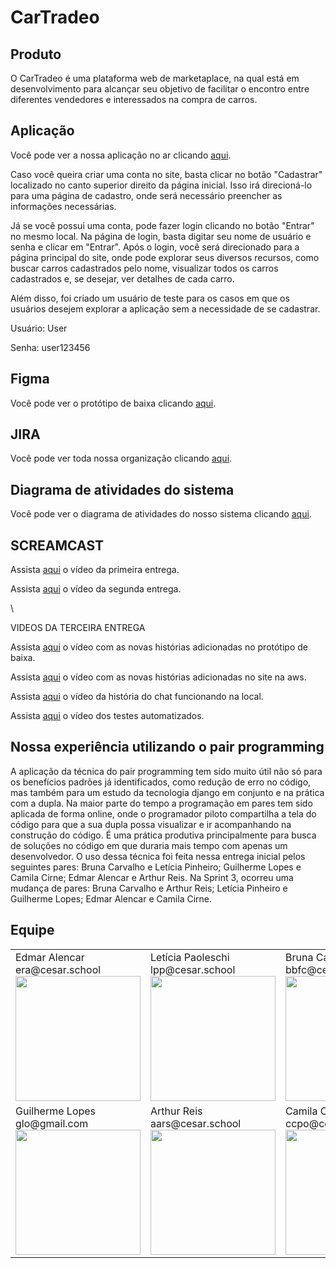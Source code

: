 # CarTradeo

## Produto
O CarTradeo é uma plataforma web de marketaplace, na qual está em desenvolvimento para alcançar seu objetivo de facilitar o encontro entre diferentes vendedores e interessados na compra de carros.

## Aplicação 
<p>Você pode ver a nossa aplicação no ar clicando <a href="http://fds-marketplace-env.eba-erh4z4av.eu-north-1.elasticbeanstalk.com/">aqui</a>.</p>

Caso você queira criar uma conta no site, basta clicar no botão "Cadastrar" localizado no canto superior direito da página inicial. Isso irá direcioná-lo para uma página de cadastro, onde será necessário preencher as informações necessárias.

Já se você possui uma conta, pode fazer login clicando no botão "Entrar" no mesmo local. Na página de login, basta digitar seu nome de usuário e senha e clicar em "Entrar". Após o login, você será direcionado para a página principal do site, onde pode explorar seus diversos recursos, como buscar carros cadastrados pelo nome, visualizar todos os carros cadastrados e, se desejar, ver detalhes de cada carro. 

Além disso, foi criado um usuário de teste para os casos em que os usuários desejem explorar a aplicação sem a necessidade de se cadastrar.

Usuário: User 

Senha: user123456

## Figma
<p>Você pode ver o protótipo de baixa clicando <a href="https://www.figma.com/file/jvqSMSIrjMxfqVUOSmbXqs/CarTradeo-(Copy)?node-id=0%3A1&t=hzanEqdFZqAIZIWk-1">aqui</a>.</p>

## JIRA
<p>Você pode ver toda nossa organização clicando <a href="https://jiraprojectsccpo.atlassian.net/jira/software/projects/PDF/boards/1/roadmap">aqui</a>.</p>

## Diagrama de atividades do sistema
<p>Você pode ver o diagrama de atividades do nosso sistema clicando <a href="https://miro.com/app/board/uXjVMSyM3k8=/?share_link_id=393684768332">aqui</a>.</p>

## SCREAMCAST
<p>Assista <a href="https://youtu.be/M-mF4aDxeW4](https://www.youtube.com/watch?v=2qGJ8Jv_7F4&t=23s">aqui</a> o vídeo da primeira entrega.</p>
<p>Assista <a href="https://youtu.be/M-mF4aDxeW4">aqui</a> o vídeo da segunda entrega.</p>\

VIDEOS DA TERCEIRA ENTREGA

<p> Assista <a href="https://share.vidyard.com/watch/qXoAUsxGUoBkSVgHyQVvGS?">aqui</a> o vídeo com as novas histórias adicionadas no protótipo de baixa.</p>

<p> Assista <a href="https://share.vidyard.com/watch/vKDEKKCPEnu26MAmS3CYHx?">aqui</a> o vídeo com as novas histórias adicionadas no site na aws.</p>

<p> Assista <a href="https://share.vidyard.com/watch/3K5PizKmVPYqhqpSB93vTe?">aqui</a> o vídeo da história do chat funcionando na local.</p>

<p> Assista <a href="https://share.vidyard.com/watch/33U7XQHhMjnc1JEBL7Vb8N">aqui</a> o vídeo dos testes automatizados.</p>


## Nossa experiência utilizando o pair programming 
A aplicação da técnica do pair programming tem sido muito útil não só para os benefícios padrões já identificados, como redução de erro no código, mas também para um estudo da tecnologia django em conjunto e na prática com a dupla. Na maior parte do tempo a programação em pares tem sido aplicada de forma online, onde o programador piloto compartilha a tela do código para que a sua dupla possa visualizar e ir acompanhando na construção do código. É uma prática produtiva principalmente para busca de soluções no código em que duraria mais tempo com apenas um desenvolvedor. O uso dessa técnica foi feita nessa entrega inicial pelos seguintes pares: Bruna Carvalho e Letícia Pinheiro; Guilherme Lopes e Camila Cirne; Edmar Alencar e Arthur Reis. Na Sprint 3, ocorreu uma mudança de pares: Bruna Carvalho e Arthur Reis; Letícia Pinheiro e Guilherme Lopes; Edmar Alencar e Camila Cirne.

## Equipe

<table>
  <tr>
	    <td>
			Edmar Alencar
			<br />
			era@cesar.school
			<img src="https://media.licdn.com/dms/image/C4E03AQEFK6fdcQMefw/profile-displayphoto-shrink_800_800/0/1624675296129?e=1683763200&v=beta&t=AlBtEwGySnzL7tOmRARj59FRpsJOsAyim6--M8u6j48" width=200>
	    </td>
	    <td>
			Letícia Paoleschi
			<br />
			lpp@cesar.school
			<img src="https://media.licdn.com/dms/image/D4D03AQEWkpGgAcLo1g/profile-displayphoto-shrink_800_800/0/1681732287722?e=1687392000&v=beta&t=b8taqoBuy_6TfpusFoHErprWWqdCvnHE-uzzmktQP9U" width=200>
	    </td>
	    <td>
			Bruna Carvalho
			<br />
			bbfc@cesar.school
			<img src="https://media.licdn.com/dms/image/D4D03AQGwFWKSKKaDUA/profile-displayphoto-shrink_800_800/0/1679698808237?e=1687392000&v=beta&t=MBcDf7X0uVilf7D4U17ycvHqLQpNQRvRX0Az6Y3MSaE" width=200>
	    </td>
  </tr>
   <tr>
	    <td>
			Guilherme Lopes 
			<br />
			glo@gmail.com
			<img src="https://media.licdn.com/dms/image/D4D35AQEbX5ogC2YVRg/profile-framedphoto-shrink_800_800/0/1642452377945?e=1682337600&v=beta&t=OfnIsp0U2HXK3rntw7VJGr4zfzW5s_R95_kJLzdz22E" width=200>
	    </td>
	    <td>
			Arthur Reis
			<br />
			aars@cesar.school
			<img src="https://media.licdn.com/dms/image/C5603AQFTj-iywraEpA/profile-displayphoto-shrink_400_400/0/1659486596346?e=1683763200&v=beta&t=dBxERUoBO8xZ6ybl1kEKmTWjTqlXgIIoJfG7p1AyEV8" width=200>
	    </td>
	    <td>
			Camila Cirne
			<br />
			ccpo@cesar.school
			<img src="https://media.licdn.com/dms/image/C4E03AQE-tWOrfhxn8w/profile-displayphoto-shrink_400_400/0/1606089299286?e=1683763200&v=beta&t=0Lh_w-Qjgh7cQD2J6R4QqJGtF5irPJHrlOIltTMDnqI" width=200>
	    </td>
  </tr>
 </table>
